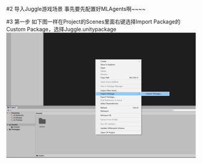 #2 导入Juggle游戏场景
事先要先配置好MLAgents啊~~~~

#3 第一步
如下图一样在Project的Scenes里面右键选择Import Package的Custom Package，选择Juggle.unitypackage
![Image text](https://raw.githubusercontent.com/3D-Wizard/3D-Wizard-World/master/statics/images/No1/01.png)

